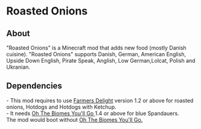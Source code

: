 <h1> Roasted Onions </h1>
<h2> About </h2>
"Roasted Onions" is a Minecraft mod that adds new food (mostly Danish cuisine).
"Roasted Onions" supports Danish, German, American English, 
Upside Down English, Pirate Speak, Anglish, Low German,Lolcat, Polish and Ukranian.

<h2> Dependencies </h2>
- This mod requires to use <a href="https://www.curseforge.com/minecraft/mc-mods/farmers-delight"> Farmers Delight</a> version 1.2 or above for roasted onions, Hotdogs and Hotdogs with Ketchup. <br> 
- It needs <a href="https://modrinth.com/mod/biomesyougo"> Oh The Biomes You'll Go </a> 1.4 or above for blue Spandauers. <br> The mod would boot without <a href="https://modrinth.com/mod/biomesyougo"> Oh The Biomes You'll Go. </a>